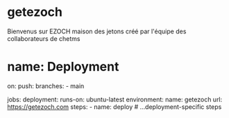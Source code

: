 # getezoch
Bienvenus sur EZOCH maison des jetons créé par l'équipe des collaborateurs de chetms 

# name: Deployment

on:
  push:
    branches:
      - main

jobs:
  deployment:
    runs-on: ubuntu-latest
    environment: 
      name: getezoch 
      url: https://getezoch.com
    steps:
      - name: deploy
        # ...deployment-specific steps
